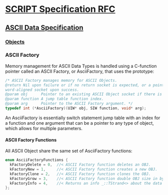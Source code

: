 # [SCRIPT Specification RFC](../../readme.md)

## [ASCII Data Specification](../readme.md)

### [Objects](readme.md)

### ASCII Factory

Memory management for ASCII Data Types is handled using a C-function pointer called an ASCII Factory, or AsciiFactory, that uses the prototype:

```C++
/* ASCII Factory manages memory for ASCII Objects.
@return Nil upon failure or if no return socket is expected, or a pointer to a
word-aligned socket upon success.
@param obj      Pointer to an existing ASCII Object socket if there is one.
@param function A jump table function index.
@param arg      Pointer to the ASCII Factory argument. */
typedef int (*AsciiFactory)(UIW* obj, SIW function, void* arg);
```

An AsciiFactory is essentially switch statement jump table with an index for a function and one argument that can be a pointer to any type of object, which allows for multiple parameters.

#### ASCII Factory Functions

 All ASCII Object share the same set of AsciiFactory functions:

```C++
enum AsciiFactoryFunctions {
  kFactoryDelete = 0,  //< ASCII Factory function deletes an OBJ.
  kFactoryNew = 1,     //< ASCII Factory function creates a new OBJ.
  kFactoryClone = 2,   //< ASCII Factory function clones the OBJ.
  kFactoryGrow = 3,    //< ASCII Factory function double OBJ size in bytes.
  kFactoryInfo = 4,    //< Returns an info _::TStrand<> about the data type.
};
```
